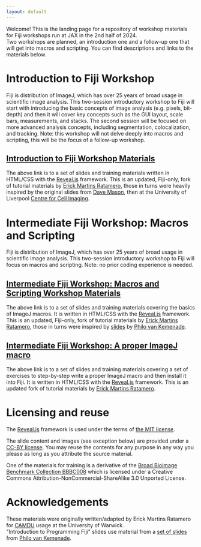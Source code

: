```yaml
---
layout: default
---
```

Welcome! This is the landing page for a repository of workshop materials
for Fiji workshops run at JAX in the 2nd half of 2024.  
Two workshops are planned, an introduction one and a follow-up one that
will get into macros and scripting. You can find descriptions and links
to the materials below.

# Introduction to Fiji Workshop
Fiji is distribution of ImageJ, which has over 25 years of broad usage in 
scientific image analysis. This two-session introductory workshop to Fiji 
will start with introducing the basic concepts of image analysis (e.g. 
pixels, bit-depth) and then it will cover key concepts such as the GUI 
layout, scale bars, measurements, and stacks. The second session will be 
focused on more advanced analysis concepts, including segmentation, 
colocalization, and tracking. Note: this workshop will not delve deeply 
into macros and scripting, this will be the focus of a follow-up workshop.
## [Introduction to Fiji Workshop Materials](./IntroFiji.html)
The above link is to a set of slides and training materials written in HTML/CSS with 
the [Reveal.js](https://github.com/hakimel/reveal.js) framework. 
This is an updated, Fiji-only, fork of tutorial materials by
[Erick Martins Ratamero](https://github.com/erickmartins/training), those
in turns were heavily inspired by the original slides from
[Dave Mason](https://mas.to/@dn_mason), then at the University of 
Liverpool [Centre for Cell Imaging](http://cci.liv.ac.uk).

# Intermediate Fiji Workshop: Macros and Scripting
Fiji is distribution of ImageJ, which has over 25 years of broad usage in 
scientific image analysis. This two-session introductory workshop to Fiji 
will focus on macros and scripting. Note: no prior coding experience is needed.
## [Intermediate Fiji Workshop: Macros and Scripting Workshop Materials](./IntermediateFiji_macros.html)
The above link is to a set of slides and training materials covering the basics of ImageJ macros.
It is written in HTML/CSS with the [Reveal.js](https://github.com/hakimel/reveal.js) framework. 
This is an updated, Fiji-only, fork of tutorial materials by
[Erick Martins Ratamero](https://github.com/erickmartins/training), those
in turns were inspired by <a href="https://slides.com/phivk/intro2python">slides</a>
by <a href="https//github.com/phivk">Philo van Kemenade</a>.
## [Intermediate Fiji Workshop: A proper ImageJ macro](./macroWorkshop.html)
The above link is to a set of slides and training materials covering a set of exercises
to step-by-step write a proper ImageJ macro and then install it into Fiji.
It is written in HTML/CSS with the [Reveal.js](https://github.com/hakimel/reveal.js) framework. 
This is an updated fork of tutorial materials by
[Erick Martins Ratamero](https://github.com/erickmartins/training).


# Licensing and reuse
The [Reveal.js](https://github.com/hakimel/reveal.js) framework is used under the terms of [the MIT license](./LICENSE_REVEAL).

The slide content and images (see exception below) are provided under a
[CC-BY license](https://creativecommons.org/share-your-work/public-domain/cc0/). 
You may reuse the contents for any purpose in any way you please as long 
as you attribute the source material.

One of the materials for training is a derivative of the [Broad Bioimage Benchmark Collection BBBC008](https://data.broadinstitute.org/bbbc/BBBC008/) 
which is licensed under a Creative Commons Attribution-NonCommercial-ShareAlike 3.0 Unported License.

# Acknowledgements
These materials were originally written/adapted by Erick Martins Ratamero for [CAMDU](https://warwick.ac.uk/fac/sci/med/research/biomedical/facilities/camdu/) 
usage at the University of Warwick.  
"Introduction to Programming Fiji" slides use material from a [set of slides](https://slides.com/phivk/intro2python) from [Philo van Kemenade](https//github.com/phivk).
